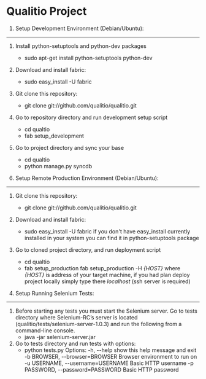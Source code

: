 Qualitio Project
================

1. Setup Development Environment (Debian/Ubuntu): 
-------------------------------------------------

1. Install python-setuptools and python-dev packages
   * sudo apt-get install python-setuptools python-dev

1. Download and install fabric:
   * sudo easy_install -U fabric

1. Git clone this repository:
   * git clone git://github.com/qualitio/qualitio.git 

1. Go to repository directory and run development setup script
   * cd qualtio
   * fab setup_development

1. Go to project directory and sync your base
   * cd qualtio
   * python manage.py syncdb


2. Setup Remote Production Environment (Debian/Ubuntu): 
-------------------------------------------------
1. Git clone this repository:
   * git clone git://github.com/qualitio/qualitio.git 
1. Download and install fabric:
   * sudo easy_install -U fabric
   if you don't have easy_install currently installed in your system
   you can find it in python-setuptools package
1. Go to cloned project directory, and run deployment script
   * cd qualtio
   * fab setup_production fab setup_production -H _{HOST}_
   where _{HOST}_ is address of your target machine, if you had plan
   deploy project locally simply type there _localhost_ (ssh server is
   required)

3. Setup Running Selenium Tests:
-------------------------------------------------
1. Before starting any tests you must start the Selenium server.
   Go to tests directory where Selenium-RC’s server is located 
   (qualitio/tests/selenium-server-1.0.3) and run the following from a command-line console.
   * java -jar selenium-server.jar
1. Go to tests directory and run tests with options:
   * python tests.py <options>
   Options:
  -h, --help            show this help message and exit
  -b BROWSER, --browser=BROWSER
                        Browser environment to run on
  -u USERNAME, --username=USERNAME
                        Basic HTTP username
  -p PASSWORD, --password=PASSWORD
                        Basic HTTP password

